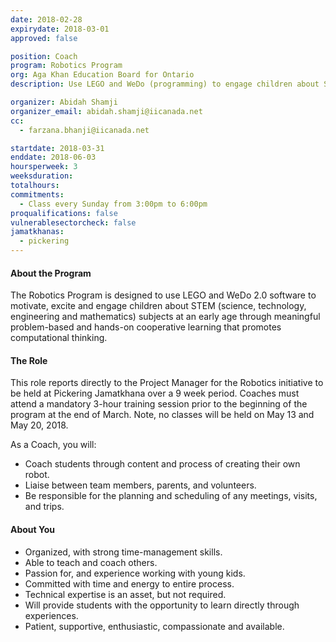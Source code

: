 ```yaml
---
date: 2018-02-28
expirydate: 2018-03-01
approved: false

position: Coach
program: Robotics Program
org: Aga Khan Education Board for Ontario
description: Use LEGO and WeDo (programming) to engage children about STEM at Pickering Jamatkhana

organizer: Abidah Shamji
organizer_email: abidah.shamji@iicanada.net
cc:
  - farzana.bhanji@iicanada.net

startdate: 2018-03-31
enddate: 2018-06-03
hoursperweek: 3
weeksduration:
totalhours:
commitments:
  - Class every Sunday from 3:00pm to 6:00pm
proqualifications: false
vulnerablesectorcheck: false
jamatkhanas:
  - pickering
---
```


#### About the Program

The Robotics Program is designed to use LEGO and WeDo 2.0 software to motivate, excite and engage children about STEM (science, technology, engineering and mathematics) subjects at an early age through meaningful problem-based and hands-on cooperative learning that promotes computational thinking.

#### The Role

This role reports directly to the Project Manager for the Robotics initiative to be held at Pickering Jamatkhana over a 9 week period. Coaches must attend a mandatory 3-hour training session prior to the beginning of the program at the end of March. Note, no classes will be held on May 13 and May 20, 2018.

As a Coach, you will:

- Coach students through content and process of creating their own robot.
- Liaise between team members, parents, and volunteers.
- Be responsible for the planning and scheduling of any meetings, visits, and trips.

#### About You

- Organized, with strong time-management skills.
- Able to teach and coach others.
- Passion for, and experience working with young kids.
- Committed with time and energy to entire process.
- Technical expertise is an asset, but not required.
- Will provide students with the opportunity to learn directly through experiences.
- Patient, supportive, enthusiastic, compassionate and available.
